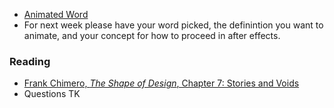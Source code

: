 
- [Animated Word](/projects/2013-10-16-animated-word)
- For next week please have your word picked, the definintion you want to animate, and your concept for how to proceed in after effects.

### Reading
- [Frank Chimero, _The Shape of Design_, Chapter 7: Stories and Voids](http://read.shapeofdesignbook.com/chapter07.html)
- Questions TK